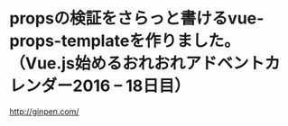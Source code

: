 # propsの検証をさらっと書けるvue-props-templateを作りました。（Vue.js始めるおれおれアドベントカレンダー2016 – 18日目）

http://ginpen.com/
